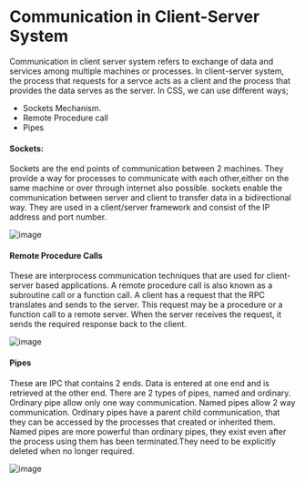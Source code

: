 # Communication in Client-Server System

Communication in client server system refers to exchange of data and services among multiple machines or processes.
In client-server system, the process that requests for a servce acts as a client and the process that provides the data serves as the server. 
In CSS, we can use different ways;
* Sockets Mechanism.
* Remote Procedure call
* Pipes

#### Sockets:
Sockets are the end points of communication between 2 machines. They provide a way for processes to communicate with each other,either on the same machine or over through internet also possible.
sockets enable the communication between server and client to transfer data in a bidirectional way.
They are used in a client/server framework and consist of the IP address and port number.
 
![image](https://github.com/user-attachments/assets/fc4d7761-a79e-4209-a3d4-415e23a834fc)

#### Remote Procedure Calls
These are interprocess communication techniques that are used for client-server based applications. A remote procedure call is also known as a subroutine call or a function call.
A client has a request that the RPC translates and sends to the server. This request may be a procedure or a function call to a remote server. When the server receives the request, it sends the required response back to the client.

![image](https://github.com/user-attachments/assets/cbaba678-712e-4c48-9831-b43f30ed92d6)

#### Pipes
These are IPC that contains 2 ends. Data is entered at one end and is retrieved at the other end. There are 2 types of pipes, named and ordinary.
Ordinary pipe allow only one way communication. Named pipes allow 2 way communication. 
Ordinary pipes have a parent child communication, that they can be accessed by the processes that created or inherited them.
Named pipes are more powerful than ordinary pipes, they exist even after the process using them has been terminated.They need to be explicitly deleted when no longer required.

![image](https://github.com/user-attachments/assets/9168e9da-8bde-4e41-9826-73bce92128fd)

